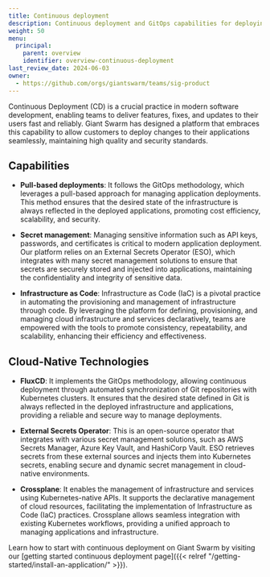 ```yaml
---
title: Continuous deployment
description: Continuous deployment and GitOps capabilities for deploying and upgrading your applications and clusters efficiently.
weight: 50
menu:
  principal:
    parent: overview
    identifier: overview-continuous-deployment
last_review_date: 2024-06-03
owner:
  - https://github.com/orgs/giantswarm/teams/sig-product
---
```


Continuous Deployment (CD) is a crucial practice in modern software development, enabling teams to deliver features, fixes, and updates to their users fast and reliably. Giant Swarm has designed a platform that embraces this capability to allow customers to deploy changes to their applications seamlessly, maintaining high quality and security standards.

## Capabilities

- **Pull-based deployments**: It follows the GitOps methodology, which leverages a pull-based approach for managing application deployments. This method ensures that the desired state of the infrastructure is always reflected in the deployed applications, promoting cost efficiency, scalability, and security.

- **Secret management**: Managing sensitive information such as API keys, passwords, and certificates is critical to modern application deployment. Our platform relies on an External Secrets Operator (ESO), which integrates with many secret management solutions to ensure that secrets are securely stored and injected into applications, maintaining the confidentiality and integrity of sensitive data.

- **Infrastructure as Code**: Infrastructure as Code (IaC) is a pivotal practice in automating the provisioning and management of infrastructure through code. By leveraging the platform for defining, provisioning, and managing cloud infrastructure and services declaratively, teams are empowered with the tools to promote consistency, repeatability, and scalability, enhancing their efficiency and effectiveness.

## Cloud-Native Technologies

- **FluxCD**: It implements the GitOps methodology, allowing continuous deployment through automated synchronization of Git repositories with Kubernetes clusters. It ensures that the desired state defined in Git is always reflected in the deployed infrastructure and applications, providing a reliable and secure way to manage deployments.

- **External Secrets Operator**: This is an open-source operator that integrates with various secret management solutions, such as AWS Secrets Manager, Azure Key Vault, and HashiCorp Vault. ESO retrieves secrets from these external sources and injects them into Kubernetes secrets, enabling secure and dynamic secret management in cloud-native environments.

- **Crossplane**: It enables the management of infrastructure and services using Kubernetes-native APIs. It supports the declarative management of cloud resources, facilitating the implementation of Infrastructure as Code (IaC) practices. Crossplane allows seamless integration with existing Kubernetes workflows, providing a unified approach to managing applications and infrastructure.

Learn how to start with continuous deployment on Giant Swarm by visiting our [getting started continuous deployment page]({{< relref "/getting-started/install-an-application/" >}}).

